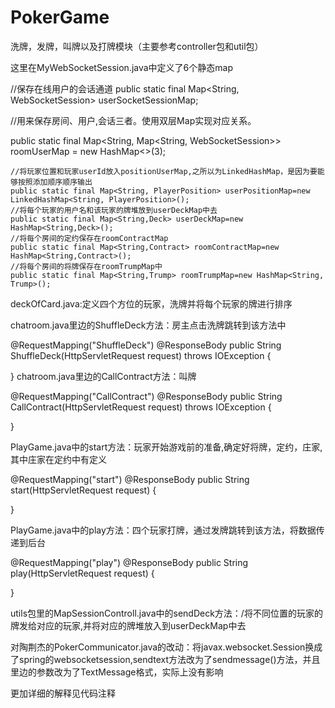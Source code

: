 # PokerGame
洗牌，发牌，叫牌以及打牌模块（主要参考controller包和util包）

这里在MyWebSocketSession.java中定义了6个静态map
   
   //保存在线用户的会话通道
   public static final Map<String, WebSocketSession> userSocketSessionMap;
  
  //用来保存房间、用户,会话三者。使用双层Map实现对应关系。
   
   public  static final Map<String, Map<String, WebSocketSession>> roomUserMap = new HashMap<>(3);
    
    //将玩家位置和玩家userId放入positionUserMap,之所以为LinkedHashMap，是因为要能够按照添加顺序顺序输出
    public static final Map<String, PlayerPosition> userPositionMap=new LinkedHashMap<String, PlayerPosition>();
    //将每个玩家的用户名和该玩家的牌堆放到userDeckMap中去
    public static final Map<String,Deck> userDeckMap=new HashMap<String,Deck>();   
    //将每个房间的定约保存在roomContractMap
    public static final Map<String,Contract> roomContractMap=new HashMap<String,Contract>();
    //将每个房间的将牌保存在roomTrumpMap中
    public static final Map<String,Trump> roomTrumpMap=new HashMap<String, Trump>();
    
 deckOfCard.java:定义四个方位的玩家，洗牌并将每个玩家的牌进行排序
 
chatroom.java里边的ShuffleDeck方法：房主点击洗牌跳转到该方法中
 
 @RequestMapping("ShuffleDeck")
	@ResponseBody
	public String ShuffleDeck(HttpServletRequest request) throws IOException {
   
  }
chatroom.java里边的CallContract方法：叫牌
 
 @RequestMapping("CallContract")
	@ResponseBody
	public String CallContract(HttpServletRequest request) throws IOException {
   
  }

PlayGame.java中的start方法：玩家开始游戏前的准备,确定好将牌，定约，庄家,其中庄家在定约中有定义
 
 @RequestMapping("start")
	@ResponseBody
	public String start(HttpServletRequest request) {
  
  }
  
PlayGame.java中的play方法：四个玩家打牌，通过发牌跳转到该方法，将数据传递到后台
  
  @RequestMapping("play")
	@ResponseBody
	public String play(HttpServletRequest request) {
  
  }
  
utils包里的MapSessionControll.java中的sendDeck方法：/将不同位置的玩家的牌发给对应的玩家,并将对应的牌堆放入到userDeckMap中去

对陶荆杰的PokerCommunicator.java的改动：将javax.websocket.Session换成了spring的websocketsession,sendtext方法改为了sendmessage()方法，并且里边的参数改为了TextMessage格式，实际上没有影响

更加详细的解释见代码注释
